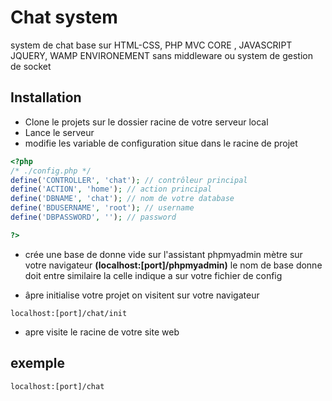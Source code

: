 
# Chat system 

system de chat base sur HTML-CSS, PHP MVC CORE , JAVASCRIPT JQUERY, WAMP ENVIRONEMENT sans middleware ou system de gestion de socket

## Installation

- Clone le projets sur le dossier racine de votre serveur local
- Lance le serveur
- modifie les variable de configuration situe dans le racine de projet  

```php
<?php 
/* ./config.php */
define('CONTROLLER', 'chat'); // contrôleur principal 
define('ACTION', 'home'); // action principal 
define('DBNAME', 'chat'); // nom de votre database
define('BDUSERNAME', 'root'); // username 
define('DBPASSWORD', ''); // password

?>
```
- crée une base de donne vide sur l'assistant phpmyadmin mètre sur votre navigateur **(localhost:[port]/phpmyadmin)**  le nom de base donne doit entre similaire la celle indique a sur votre fichier de config

- âpre initialise votre projet on visitent sur votre navigateur 

```url
localhost:[port]/chat/init
```
- apre visite le racine de votre site web


## exemple
```url
localhost:[port]/chat
```
